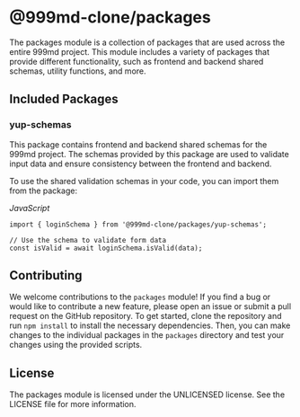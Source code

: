 # @999md-clone/packages

The packages module is a collection of packages that are used across the entire 999md project. This module includes a variety of packages that provide different functionality, such as frontend and backend shared schemas, utility functions, and more.

## Included Packages

### yup-schemas

This package contains frontend and backend shared schemas for the 999md project. The schemas provided by this package are used to validate input data and ensure consistency between the frontend and backend.

To use the shared validation schemas in your code, you can import them from the package:

_JavaScript_

```
import { loginSchema } from '@999md-clone/packages/yup-schemas';

// Use the schema to validate form data
const isValid = await loginSchema.isValid(data);
```

## Contributing

We welcome contributions to the `packages` module! If you find a bug or would like to contribute a new feature, please open an issue or submit a pull request on the GitHub repository. To get started, clone the repository and run `npm install` to install the necessary dependencies. Then, you can make changes to the individual packages in the `packages` directory and test your changes using the provided scripts.

## License

The packages module is licensed under the UNLICENSED license. See the LICENSE file for more information.
